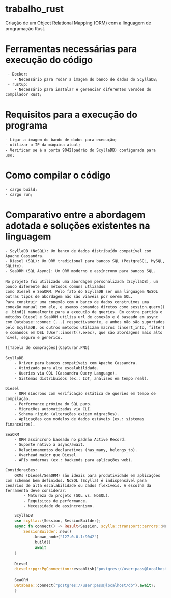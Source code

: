 # trabalho_rust
Criação de um Object Relational Mapping (ORM) com a linguagem de programação Rust.

# Ferramentas necessárias para execução do código
     - Docker:
        - Necessário para rodar a imagem do banco de dados do ScyllaDB;
     - rustup:
        - Necessário para instalar e gerenciar diferentes versões do compilador Rust;

# Requisitos para a execução do programa
    - Ligar a imagem do bando de dados para execução;
    - utilizar o IP da máquina atual;
    - Verificar se é a porta 9042(padrão do ScyllaDB) configurada para uso;

# Como compilar o código
    - cargo build;
    - cargo run;

# Comparativo entre a abordagem adotada e soluções existentes na linguagem
    - ScyllaDB (NoSQL): Um banco de dados distribuído compatível com Apache Cassandra.
    - Diesel (SQL): Um ORM tradicional para bancos SQL (PostgreSQL, MySQL, SQLite).
    - SeaORM (SQL Async): Um ORM moderno e assíncrono para bancos SQL.

    No projeto foi utilizado uma abordagem personalizada (ScyllaDB), um pouco diferente dos métodos comuns utlizados
    como Diesel e SeaORM. Pelo fato do ScyllaDB ser uma linguagem NoSQL outras tipos de abordagem não são viavéis por serem SQL.
    Para construir uma conexão com o banco de dados construimos uma conexão manual com ele, e usamos comandos diretos como session.query() e .bind() manualmente para a execução de queries. Em contra partida o métodos Diesel e SeaORM utiliza url de conexão e é baseado em async com Database::connec (...) respectivamente, e ambos não são suportados pelo ScyllaDB, os outros métodos utilizam macros (insert_into, filter) e comandos em DSL (User::insert().exec), que são abordagens mais alto nível, seguro e genérico.
    
    ![Tabela de comprações](Capturar.PNG)

    ScyllaDB
        - Driver para bancos compatíveis com Apache Cassandra.
        - Otimizado para alta escalabilidade.
        - Queries via CQL (Cassandra Query Language).
        - Sistemas distribuídos (ex.: IoT, análises em tempo real).
    
    Diesel
        - ORM síncrono com verificação estática de queries em tempo de compilação.
        - Performance próxima do SQL puro.
        - Migrações automatizadas via CLI.
        - Schema rígido (alterações exigem migrações).
        - Aplicações com modelos de dados estáveis (ex.: sistemas financeiros).

    SeaORM
        - ORM assíncrono baseado no padrão Active Record.
        - Suporte nativo a async/await.
        - Relacionamentos declarativos (has_many, belongs_to).
        - Overhead maior que Diesel.
        - APIs modernas (ex.: backends para aplicações web).

    Considerações:
        ORMs (Diesel/SeaORM) são ideais para produtividade em aplicações com schemas bem definidos. NoSQL (Scylla) é indispensável para cenários de alta escalabilidade ou dados flexíveis. A escolha da ferramenta deve considerar:    
            - Natureza do projeto (SQL vs. NoSQL).   
            - Requisitos de performance.
            - Necessidade de assincronismo.

```rust
    ScyllaDB
    use scylla::{Session, SessionBuilder};
    async fn connect() -> Result<Session, scylla::transport::errors::NewSessionError> {
        SessionBuilder::new()
            .known_node("127.0.0.1:9042")
            .build()
            .await
    }

    Diesel
    diesel::pg::PgConnection::establish("postgres://user:pass@localhost/db")?;

    SeaORM
    Database::connect("postgres://user:pass@localhost/db").await?;
    } 